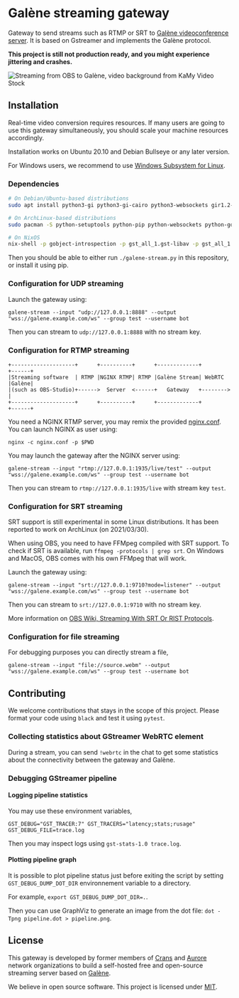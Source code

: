 # Galène streaming gateway

Gateway to send streams such as RTMP or SRT to
[Galène videoconference server](https://galene.org/).
It is based on Gstreamer and implements the Galène protocol.

**This project is still not production ready, and you might experience
jittering and crashes.**

![Streaming from OBS to Galène, video background from KaMy Video Stock](./docs/demo.png)

## Installation

Real-time video conversion requires resources. If many users are going to use
this gateway simultaneously, you should scale your machine resources
accordingly.

Installation works on Ubuntu 20.10 and Debian Bullseye or any later version.

For Windows users, we recommend to use
[Windows Subsystem for Linux](https://learn.microsoft.com/en-us/windows/wsl/install).

### Dependencies

```bash
# On Debian/Ubuntu-based distributions
sudo apt install python3-gi python3-gi-cairo python3-websockets gir1.2-gst-plugins-bad-1.0 gstreamer1.0-plugins-good gstreamer1.0-plugins-bad gstreamer1.0-plugins-ugly gstreamer1.0-libav gstreamer1.0-nice

# On ArchLinux-based distributions
sudo pacman -S python-setuptools python-pip python-websockets python-gobject gobject-introspection gst-python gst-plugins-base gst-plugins-bad gst-plugins-ugly gst-libav

# On NixOS
nix-shell -p gobject-introspection -p gst_all_1.gst-libav -p gst_all_1.gst-plugins-bad -p gst_all_1.gst-plugins-base -p gst_all_1.gst-plugins-good -p gst_all_1.gst-plugins-ugly -p libnice -p python3 -p python3Packages.gst-python -p python3Packages.pygobject3 -p python3Packages.websockets
```

Then you should be able to either run `./galene-stream.py` in this repository,
or install it using pip.

### Configuration for UDP streaming

Launch the gateway using:

```
galene-stream --input "udp://127.0.0.1:8888" --output "wss://galene.example.com/ws" --group test --username bot
```

Then you can stream to `udp://127.0.0.1:8888` with no stream key.

### Configuration for RTMP streaming

```
+--------------------+      +----------+      +-------------+        +------+
|Streaming software  | RTMP |NGINX RTMP| RTMP |Galène Stream| WebRTC |Galène|
|(such as OBS-Studio)+------>  Server  <------+   Gateway   +-------->      |
+--------------------+      +----------+      +-------------+        +------+
```

You need a NGINX RTMP server, you may remix the provided
[nginx.conf](./docs/nginx.conf). You can launch NGINX as user using:

```
nginx -c nginx.conf -p $PWD
```

You may launch the gateway after the NGINX server using:

```
galene-stream --input "rtmp://127.0.0.1:1935/live/test" --output "wss://galene.example.com/ws" --group test --username bot
```

Then you can stream to `rtmp://127.0.0.1:1935/live` with stream key `test`.

### Configuration for SRT streaming

SRT support is still experimental in some Linux distributions.
It has been reported to work on ArchLinux (on 2021/03/30).

When using OBS, you need to have FFMpeg compiled with SRT support.
To check if SRT is available, run `ffmpeg -protocols | grep srt`.
On Windows and MacOS, OBS comes with his own FFMpeg that will work.

Launch the gateway using:

```
galene-stream --input "srt://127.0.0.1:9710?mode=listener" --output "wss://galene.example.com/ws" --group test --username bot
```

Then you can stream to `srt://127.0.0.1:9710` with no stream key.

More information on [OBS Wiki, Streaming With SRT Or RIST Protocols](https://obsproject.com/wiki/Streaming-With-SRT-Or-RIST-Protocols).

### Configuration for file streaming

For debugging purposes you can directly stream a file,

```
galene-stream --input "file://source.webm" --output "wss://galene.example.com/ws" --group test --username bot
```

## Contributing

We welcome contributions that stays in the scope of this project.
Please format your code using `black` and test it using `pytest`.

### Collecting statistics about GStreamer WebRTC element

During a stream, you can send `!webrtc` in the chat to get some statistics
about the connectivity between the gateway and Galène.

### Debugging GStreamer pipeline

#### Logging pipeline statistics

You may use these environment variables,

```
GST_DEBUG="GST_TRACER:7" GST_TRACERS="latency;stats;rusage" GST_DEBUG_FILE=trace.log
```

Then you may inspect logs using `gst-stats-1.0 trace.log`.

#### Plotting pipeline graph

It is possible to plot pipeline status just before exiting the script by setting
`GST_DEBUG_DUMP_DOT_DIR` environnement variable to a directory.

For example, `export GST_DEBUG_DUMP_DOT_DIR=.`.

Then you can use GraphViz to generate an image from the dot file:
`dot -Tpng pipeline.dot > pipeline.png`.

## License

This gateway is developed by former members of [Crans](https://www.crans.org/)
and [Aurore](https://auro.re/) network organizations to build a self-hosted
free and open-source streaming server based on [Galène](https://galene.org/).

We believe in open source software.
This project is licensed under [MIT](./LICENSE.txt).
